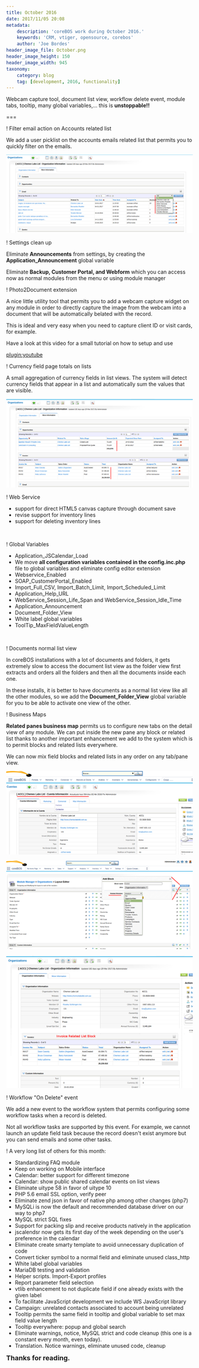 ```yaml
---
title: October 2016
date: 2017/11/05 20:08
metadata:
    description: 'coreBOS work during October 2016.'
    keywords: 'CRM, vtiger, opensource, corebos'
    author: 'Joe Bordes'
header_image_file: October.png
header_image_height: 150
header_image_width: 945
taxonomy:
    category: blog
    tag: [development, 2016, functionality]
---
```


Webcam capture tool, document list view, workflow delete event, module tabs, tooltip, many global variables,... this is **unstoppable!!**

===

 ! Filter email action on Accounts related list

We add a user picklist on the accounts emails related list that permits you to quickly filter on the emails.

![filter emails by user](AccountEmailRelatedListFilter.png)

 ! Settings clean up

Eliminate **Announcements** from settings, by creating the **Application_Announcement** global variable

Eliminate **Backup, Customer Portal, and Webform** which you can access now as normal modules from the menu or using module manager

 ! Photo2Document extension

A nice little utility tool that permits you to add a webcam capture widget on any module in order to directly capture the image from the webcam into a document that will be automatically belated with the record.

This is ideal and very easy when you need to capture client ID or visit cards, for example.

Have a look at this video for a small tutorial on how to setup and use

[plugin:youtube](https://youtu.be/1dRqWBiB29Q)

 ! Currency field page totals on lists

A small aggregation of currency fields in list views. The system will detect currency fields that appear in a list and automatically sum the values that are visible.

![totals on list](CurrncyFieldListSum.png)

 ! Web Service

 - support for direct HTML5 canvas capture through document save
 - revise support for inventory lines
 - support for deleting inventory lines

<br/>

 ! Global Variables

 - Application_JSCalendar_Load
 - We move **all configuration variables contained in the config.inc.php** file to global variables and eliminate config editor extension
 - Webservice_Enabled
 - SOAP_CustomerPortal_Enabled
 - Import_Full_CSV, Import_Batch_Limit, Import_Scheduled_Limit
 - Application_Help_URL
 - WebService_Session_Life_Span and WebService_Session_Idle_Time
 - Application_Announcement
 - Document_Folder_View
 - White label global variables
 - ToolTip_MaxFieldValueLength

<br/>

 ! Documents normal list view

In coreBOS installations with a lot of documents and folders, it gets extremely slow to access the document list view as the folder view first extracts and orders all the folders and then all the documents inside each one.

In these installs, it is better to have documents as a normal list view like all the other modules, so we add the **Document_Folder_View** global variable for you to be able to activate one view of the other.

 ! Business Maps

**Related panes business map** permits us to configure new tabs on the detail view of any module. We can put inside the new pane any block or related list thanks to another important enhancement we add to the system which is to permit blocks and related lists everywhere.

We can now mix field blocks and related lists in any order on any tab/pane view.

![related panes on accounts](RelatedPaneBusinessMap.png)

![related list in layout editor](RelatedListBlockCreate.png)

![invoice related list on accounts](RelatedListBlockInvoiceAccounts.png)

 ! Workflow "On Delete" event

We add a new event to the workflow system that permits configuring some workflow tasks when a record is deleted.

Not all workflow tasks are supported by this event. For example, we cannot launch an update field task because the record doesn't exist anymore but you can send emails and some other tasks.

 ! A very long list of others for this month:

 - Standardizing FAQ module
 - Keep on working on Mobile interface
 - Calendar: better support for different timezone
 - Calendar: show public shared calendar events on list views
 - Eliminate uitype 58 in favor of uitype 10
 - PHP 5.6 email SSL option, verify peer
 - Eliminate zend json in favor of native php among other changes (php7)
 - MySQLi is now the default and recommended database driver on our way to php7
 - MySQL strict SQL fixes
 - Support for packing slip and receive products natively in the application
 - jscalendsr now gets its first day of the week depending on the user's preference in the calendar
 - Eliminate create smarty template to avoid unnecessary duplication of code
 - Convert ticker symbol to a normal field and eliminate unused class_http
 - White label global variables
 - MariaDB testing and validation
 - Helper scripts. Import-Export profiles
 - Report parameter field selection
 - vtlib enhancement to not duplicate field if one already exists with the given label
 - To facilitate JavaScript development we include WS JavaScript library
 - Campaign: unrelated contacts associated to account being unrelated
 - Tooltip permits the same field in tooltip and global variable to set max field value length
 - Tooltip everywhere: popup and global search 
 - Eliminate warnings, notice, MySQL strict and code cleanup (this one is a constant every month, even today).
 - Translation. Notice warnings, eliminate unused code, cleanup

**<span style="font-size:large">Thanks for reading.</span>**

